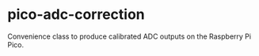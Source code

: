 # pico-adc-correction
Convenience class to produce calibrated ADC outputs on the Raspberry Pi Pico.
